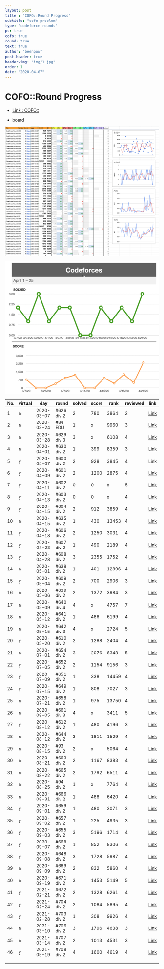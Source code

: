 ```yaml
---
layout: post
title : "COFO::Round Progress"
subtitle: "cofo problem"
type: "codeforce rounds"
ps: true
cofo: true
round: true
text: true
author: "beenpow"
post-header: true
header-img: "img/1.jpg"
order: 1
date: "2020-04-07"
---
```

# COFO::Round Progress
- [Link : COFO::](x)

- board

![img2](/img/2020-04-07-cofo-list-1.png)

![img1](/img/cofo-score1.png)


|No.| virtual |day | round | solved| score | rank | reviewed | link  |
|-|-|---|---|---|---|---|---|---|
|1|n|2020-03-07| #626 div 2 | 2  | 780  | 3864 | 2 |[Link](https://beenpow.github.io/sweab/cofo/2020/03/07/cofo-round-626/)   |
|2|n|2020-03-24| #84  EDU | 1   |  x | 9960 | 3 |[Link](https://beenpow.github.io/sweab/cofo/2020/03/24/cofo-edu-round-84/)   |
|3|n|2020-03-28| #629 div 3 | 3 | x  | 6108  | 4|[Link](https://beenpow.github.io/sweab/cofo/2020/03/28/cofo-round-629/)   |
|4|n|2020-04-01| #630 div 2 | 1 | 399 | 8359  | 3 |[Link](https://beenpow.github.io/sweab/cofo/2020/04/01/cofo-round-630/)   |
|5|y|2020-04-07| #600 div 2 | 2 | 928 | 3845  | 4 |[Link](https://beenpow.github.io/sweab/cofo/2020/04/07/cofo-round-600/)   |
|6|y|2020-04-09| #601 div 2 | 2 | 1200| 2875  | 4 |[Link](https://beenpow.github.io/sweab/cofo/2020/04/10/cofo-round-601/)   |
|7|y|2020-04-11| #602 div 2 | 0 | 0  | x | 5 | [Link](https://beenpow.github.io/sweab/cofo/2020/04/11/cofo-round-602/)  |
|8|y|2020-04-13| #603 div 2 | 0 | 0  | x | 4 | [Link](https://beenpow.github.io/sweab/cofo/2020/04/13/cofo-round-603/)  |
|9|y|2020-04-15| #604 div 2 | 2 | 912 | 3859   | 4  |[Link](https://beenpow.github.io/sweab/cofo/2020/04/15/cofo-round-604/)   |
|10|n|2020-04-15| #635 div 2 | 1 | 430 | 13453  | 4  |[Link](https://beenpow.github.io/sweab/cofo/2020/04/15/cofo-round-635/)   |
|11|y|2020-04-18| #606 div 2 | 2 | 1250| 3031  | 4  |[Link](https://beenpow.github.io/sweab/cofo/2020/04/15/cofo-round-635/)   |
|12|y|2020-04-23| #607 div 2 | 1 | 490 |2189   | 4  |[Link](https://beenpow.github.io/sweab/cofo/2020/04/24/cofo-round-607/)
|13|y|2020-04-28| #608 div 2 | 3 | 2355 | 1752 | 4  |[Link](https://beenpow.github.io/sweab/cofo/2020/04/28/cofo-round-608/)   |
|14|n|2020-05-01| #638 div 2 | 1 | 401 | 12896  | 4  |[Link](https://beenpow.github.io/sweab/cofo/2020/05/02/cofo-round-638/)   |
|15|y|2020-05-04| #609 div 2 | 2 | 700 | 2906  | 3 |[Link](https://beenpow.github.io/sweab/cofo/2020/05/05/cofo-round-609/)   |
|16|n|2020-05-06| #639 div 2 | 2  | 1372  | 3984  | 3  |[Link](https://beenpow.github.io/sweab/cofo/2020/05/06/cofo-round-639/)   |
|17|n|2020-05-09| #640 div 4 | 4  | x  | 4757  | 7  |[Link](https://beenpow.github.io/sweab/cofo/2020/05/09/cofo-round-640/)   |
|18|n|2020-05-12| #641 div 2 | 1  | 486 | 6199 | 4  |[Link](https://beenpow.github.io/sweab/cofo/2020/05/12/cofo-round-641/)   |
|19|n|2020-05-15| #642 div 3 | 4  | x  |  2724 | 5  |[Link](https://beenpow.github.io/sweab/cofo/2020/05/15/cofo-round-642/)   |
|20|y|2020-05-20| #610 div 2 | 2  | 1288| 2404 | 4  |[Link](https://beenpow.github.io/sweab/cofo/2020/05/20/cofo-round-610/)   |
|21|n|2020-07-01| #654 div 2 | 3  | 2076| 6348 | 5  |[Link](https://beenpow.github.io/sweab/cofo/2020/07/01/round-654/)   |
|22|y|2020-07-05| #652 div 2 | 2  | 1154 |9156 | 3  |[Link](https://beenpow.github.io/sweab/cofo/2020/07/05/round-652/)   |
|23|y|2020-07-09| #651 div 2 | 1  | 338  |14459 | 4  |[Link](https://beenpow.github.io/sweab/cofo/2020/07/09/cofo-round-651/)   |
|24|y|2020-07-15| #649 div 2 | 1  | 808  | 7027  | 3  |[Link](https://beenpow.github.io/sweab/cofo/2020/07/16/cofo-round-649/)   |
|25|n|2020-07-21| #658 div 2 | 1  | 975  | 13750 | 4  |[Link](https://beenpow.github.io/sweab/cofo/2020/07/21/cofo-round-658/)   |
|26|n|2020-08-05| #661 div 3 | 4  | x  | 3411  | 5  |[Link](https://beenpow.github.io/sweab/cofo/2020/08/05/cofo-round-661/)   |
|27|y|2020-08-12| #612 div 2 | 1  | 480  | 4196  | 3  |[Link](https://beenpow.github.io/cofo/2020/08/12/cofo-round-612/)   |
|28|n|2020-08-12| #644 div 2 | 3  | 1811  | 1529  | 4  |[Link](https://beenpow.github.io/cofo/%EC%BD%94%EB%93%9C%ED%8F%AC%EC%8A%A4/2020/08/12/cofo-round-664/)   |
|29|n|2020-08-15| #93 div 2  | 2  | x  | 5064  | 4  |[Link](https://beenpow.github.io/cofo/%EC%BD%94%EB%93%9C%ED%8F%AC%EC%8A%A4/2020/08/15/cofo-edu-round-93/)   |
|30|n|2020-08-21| #663 div 2 | 2  | 1167 | 8383  | 4  |[Link](https://beenpow.github.io/cofo/%EC%BD%94%EB%93%9C%ED%8F%AC%EC%8A%A4/2020/08/21/cofo-round-663/)   |
|31|n|2020-08-22| #665 div 2 | 2  | 1792 | 6511  | 4  |[Link](https://beenpow.github.io/cofo/%EC%BD%94%EB%93%9C%ED%8F%AC%EC%8A%A4/2020/08/22/cofo-round-665/)   |
|32|n|2020-08-25| #94 div 2  | 1  | x  | 7764  | 4  |[Link](https://beenpow.github.io/cofo/%EC%BD%94%EB%93%9C%ED%8F%AC%EC%8A%A4/2020/08/25/cofo-edu-round-94/)   |
|33|n|2020-08-31| #666 div 2 | 1  | 488  | 6420  | 4  |[Link](https://beenpow.github.io/cofo/%EC%BD%94%EB%93%9C%ED%8F%AC%EC%8A%A4/2020/08/31/cofo-round-666/)   |
|34|y|2020-09-01| #659 div 2 | 1  | 480  | 3071  | 3  |[Link](https://beenpow.github.io/cofo/%EC%BD%94%EB%93%9C%ED%8F%AC%EC%8A%A4/2020/09/01/cofo-round-659/)   |
|35|y|2020-09-02| #657 div 2 | 1  | 225  | 4935  | 3  |[Link](https://beenpow.github.io/cofo/%EC%BD%94%EB%93%9C%ED%8F%AC%EC%8A%A4/2020/09/02/cofo-round-657/)   |
|36|y|2020-09-03| #655 div 2 | 3  | 5196 | 1714  | 4  |[Link](https://beenpow.github.io/cofo/%EC%BD%94%EB%93%9C%ED%8F%AC%EC%8A%A4/2020/09/03/cofo-round-655/)   |
|37|y|2020-09-07| #668 div 2 | 1  | 852  | 8306  | 4  |[Link](https://beenpow.github.io/cofo/%EC%BD%94%EB%93%9C%ED%8F%AC%EC%8A%A4/2020/09/07/cofo-round-668/)   |
|38|y|2020-09-08| #648 div 2 | 3  | 1728  | 5987  | 4  |[Link](https://beenpow.github.io/cofo/%EC%BD%94%EB%93%9C%ED%8F%AC%EC%8A%A4/2020/09/08/cofo-round-648/)   |
|39|n|2020-09-09| #669 div 2 | 2  | 832  | 5860  | 4  |[Link](https://beenpow.github.io/cofo/%EC%BD%94%EB%93%9C%ED%8F%AC%EC%8A%A4/2020/09/09/cofo-round-669/)   |
|40|n|2020-09-19| #671 div 2 | 3  | 1453  | 5149  | 5  |[Link](https://beenpow.github.io/cofo/%EC%BD%94%EB%93%9C%ED%8F%AC%EC%8A%A4/2020/09/19/cofo-round-671/)   |
|41|y|2021-02-21| #672 div 2 | 2  | 1328  | 6261  | 4  |[Link](https://beenpow.github.io/cofo/%EC%BD%94%EB%93%9C%ED%8F%AC%EC%8A%A4/2021/02/22/cofo-round-672/)   |
|42|y|2021-02-24| #704 div 2 | 2  | 1084  | 5895  | 4  |[Link](https://beenpow.github.io/cofo/%EC%BD%94%EB%93%9C%ED%8F%AC%EC%8A%A4/2021/02/24/cofo-round-704/)   |
|43|y|2021-02-28| #703 div 2 | 1  | 308   | 9926  | 4  |[Link](https://beenpow.github.io/cofo/%EC%BD%94%EB%93%9C%ED%8F%AC%EC%8A%A4/2021/02/28/cofo-round-703/)   | 
|44|n|2021-03-10| #706 div 2 | 3  | 1796  | 4638  | 3  |[Link](https://beenpow.github.io/cofo/%EC%BD%94%EB%93%9C%ED%8F%AC%EC%8A%A4/2021/03/10/cofo-round-706/)   |
|45|n|2021-03-14| #707 div 2 | 2  | 1013  | 4531  | 3  |[Link](https://beenpow.github.io/cofo/%EC%BD%94%EB%93%9C%ED%8F%AC%EC%8A%A4/2021/03/14/cofo-round-707/)   |
|46|y|2021-05-19| #708 div 2 | 4  | 1600  | 4619  | 4  |[Link](https://beenpow.github.io/cofo/%EC%BD%94%EB%93%9C%ED%8F%AC%EC%8A%A4/2021/05/19/cofo-round-708/)   |
| ||   |   |   |   |   |   |   |
| ||   |   |   |   |   |   |   |
| ||   |   |   |   |   |   |   |

